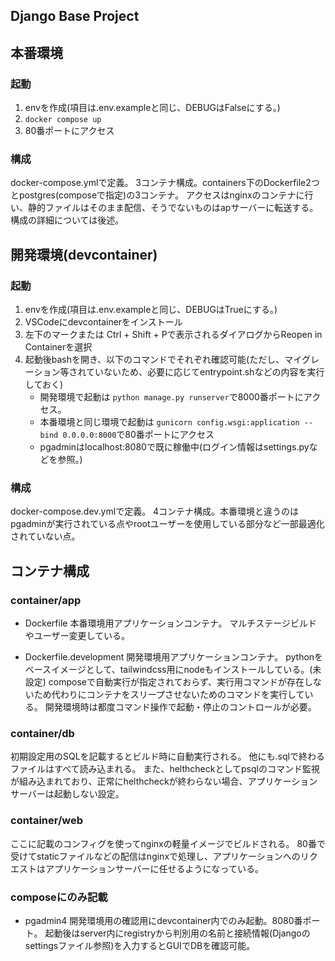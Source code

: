 ## Django Base Project

## 本番環境

### 起動

1. envを作成(項目は.env.exampleと同じ、DEBUGはFalseにする。)
2. `docker compose up`
3. 80番ポートにアクセス

### 構成

docker-compose.ymlで定義。
3コンテナ構成。containers下のDockerfile2つとpostgres(composeで指定)の3コンテナ。
アクセスはnginxのコンテナに行い、静的ファイルはそのまま配信、そうでないものはapサーバーに転送する。
構成の詳細については後述。

## 開発環境(devcontainer)

### 起動

1. envを作成(項目は.env.exampleと同じ、DEBUGはTrueにする。)
2. VSCodeにdevcontainerをインストール
3. 左下のマークまたは Ctrl + Shift + Pで表示されるダイアログからReopen in Containerを選択
4. 起動後bashを開き、以下のコマンドでそれぞれ確認可能(ただし、マイグレーション等されていないため、必要に応じてentrypoint.shなどの内容を実行しておく)
   - 開発環境で起動は `python manage.py runserver`で8000番ポートにアクセス。
   - 本番環境と同じ環境で起動は `gunicorn config.wsgi:application --bind 0.0.0.0:8000`で80番ポートにアクセス
   - pgadminはlocalhost:8080で既に稼働中(ログイン情報はsettings.pyなどを参照。)

### 構成

docker-compose.dev.ymlで定義。
4コンテナ構成。本番環境と違うのはpgadminが実行されている点やrootユーザーを使用している部分など一部最適化されていない点。

## コンテナ構成

### container/app

- Dockerfile
  本番環境用アプリケーションコンテナ。
  マルチステージビルドやユーザー変更している。

- Dockerfile.development
  開発環境用アプリケーションコンテナ。
  pythonをベースイメージとして、tailwindcss用にnodeもインストールしている。(未設定)
  composeで自動実行が指定されておらず、実行用コマンドが存在しないため代わりにコンテナをスリープさせないためのコマンドを実行している。
  開発環境時は都度コマンド操作で起動・停止のコントロールが必要。

### container/db

初期設定用のSQLを記載するとビルド時に自動実行される。
他にも.sqlで終わるファイルはすべて読み込まれる。
また、helthcheckとしてpsqlのコマンド監視が組み込まれており、正常にhelthcheckが終わらない場合、アプリケーションサーバーは起動しない設定。

### container/web

ここに記載のコンフィグを使ってnginxの軽量イメージでビルドされる。
80番で受けてstaticファイルなどの配信はnginxで処理し、アプリケーションへのリクエストはアプリケーションサーバーに任せるようになっている。

### composeにのみ記載

- pgadmin4
  開発環境用の確認用にdevcontainer内でのみ起動。8080番ポート。
  起動後はserver内にregistryから判別用の名前と接続情報(Djangoのsettingsファイル参照)を入力するとGUIでDBを確認可能。
